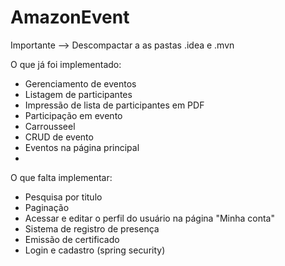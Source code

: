 # AmazonEvent
Importante --> Descompactar a as pastas .idea e .mvn

O que já foi implementado:
 - Gerenciamento de eventos
 - Listagem de participantes
 - Impressão de lista de participantes em PDF
 - Participação em evento
 - Carrousseel
 - CRUD de evento
 - Eventos na página principal
 - 

O que falta implementar:
 - Pesquisa por titulo
 - Paginação
 - Acessar e editar o perfil do usuário na página "Minha conta"
 - Sistema de registro de presença
 - Emissão de certificado
 - Login e cadastro (spring security)
